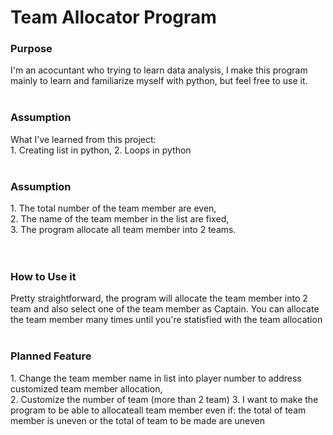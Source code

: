 
<h1>Team Allocator Program</h1>

<h3>Purpose</h3>
I'm an acocuntant who trying to learn data analysis, I make this program mainly to learn and familiarize myself with python, but feel free to use it.
<br/>
<br/>

<h3>Assumption</h3>
What I've learned from this project:<br/>
1. Creating list in python,
2. Loops in python
<br/>
<br/>

<h3>Assumption</h3>
1. The total number of the team member are even,<br/>
2. The name of the team member in the list are fixed,<br/>
3. The program allocate all team member into 2 teams.<br/>
<br/>
<br/>

<h3>How to Use it</h3>
Pretty straightforward, the program will allocate the team member into 2 team and also select one of the team member as Captain. You can allocate the team member many times until you're statisfied with the team allocation
<br/>
<br/>

<h3>Planned Feature</h3>
1. Change the team member name in list into player number to address customized team member allocation,<br/>
2. Customize the number of team (more than 2 team)
3. I want to make the program to be able to allocateall team member even if: the total of team member is uneven or the total of team to be made are uneven 
